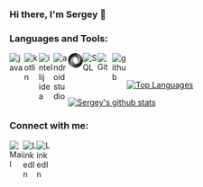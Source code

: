 ### Hi there, I'm Sergey 👋

### Languages and Tools:

[<img align="left" alt="java" width="26px" src="https://img.icons8.com/color/240/000000/java-coffee-cup-logo.png" />](https://docs.oracle.com/en/java/)
[<img align="left" alt="kotlin" width="26px" src="https://img.icons8.com/color/240/000000/kotlin.png" />](https://kotlinlang.org/)
[<img align="left" alt="intellij idea" width="26px" src="https://img.icons8.com/color/240/000000/intellij-idea.png" />](https://www.jetbrains.com/idea/)
[<img align="left" alt="android studio" width="26px" src="https://img.icons8.com/color/240/000000/android-os.png" />](https://developer.android.com/studio)
[<img align="left" alt="json" width="26px" src="https://raw.githubusercontent.com/github/explore/80688e429a7d4ef2fca1e82350fe8e3517d3494d/topics/json/json.png" />](https://www.json.org/json-en.html)
[<img align="left" alt="SQL" width="26px" src="https://img.icons8.com/color/240/000000/sql.png" />](https://www.w3schools.com/sql/sql_intro.asp#:~:text=SQL%20stands%20for%20Structured%20Query,for%20Standardization%20(ISO)%20in%201987)
[<img align="left" alt="Git" width="26px" src="https://img.icons8.com/color/240/000000/git.png" />](https://git-scm.com/)
[<img align="left" alt="github" width="26px" src="https://img.icons8.com/ios-glyphs/240/000000/github.png" />](https://github.com/)

<br />
<br />

[![Top Languages](https://github-readme-stats.vercel.app/api/top-langs/?username=sergey-levko&layout=compact)](https://github.com/anuraghazra/github-readme-stats)

[![Sergey's github stats](https://github-readme-stats.vercel.app/api?username=sergey-levko&show_icons=true)](https://github.com/anuraghazra/github-readme-stats)

### Connect with me:

[<img align="left" alt="Mail" width="24px" src="https://cdn.jsdelivr.net/npm/simple-icons@v3.12.4/icons/gmail.svg" />](mailto:siarhei.liauko@gmail.com)
[<img align="left" alt="LinkedIn" width="24px" src="https://cdn.jsdelivr.net/npm/simple-icons@v3.12.4/icons/linkedin.svg" />](https://www.linkedin.com/in/sergey-levko)
[<img align="left" alt="LinkedIn" width="24px" src="https://cdn.jsdelivr.net/npm/simple-icons@v3.12.4/icons/facebook.svg" />](https://www.facebook.com/sergey.okvel/)
